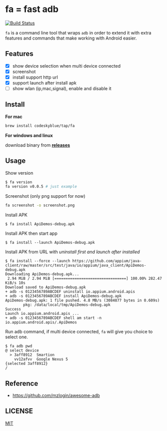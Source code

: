 # fa = fast adb
[![Build Status](https://travis-ci.org/codeskyblue/fa.svg?branch=master)](https://travis-ci.org/codeskyblue/fa)

`fa` is a command line tool that wraps `adb` in order to extend it with extra features and commands that make working with Android easier.

## Features
- [x] show device selection when multi device connected
- [x] screenshot
- [x] install support http url
- [x] support launch after install apk
- [ ] show wlan (ip,mac,signal), enable and disable it

## Install
**For mac**

```bash
brew install codeskyblue/tap/fa
```

**For windows and linux**

download binary from [**releases**](https://github.com/codeskyblue/fa/releases)

## Usage
Show version

```bash
$ fa version
fa version v0.0.5 # just example
```

Screenshot (only png support for now)

```bash
fa screenshot -o screenshot.png
```

Install APK

```
$ fa install ApiDemos-debug.apk
```

Install APK then start app

```
$ fa install --launch ApiDemos-debug.apk
```

Install APK from URL with _uninstall first and launch after installed_


```
$ fa install --force --launch https://github.com/appium/java-client/raw/master/src/test/java/io/appium/java_client/ApiDemos-debug.apk
Downloading ApiDemos-debug.apk...
 2.94 MiB / 2.94 MiB [================================] 100.00% 282.47 KiB/s 10s
Download saved to ApiDemos-debug.apk
+ adb -s 0123456789ABCDEF uninstall io.appium.android.apis
+ adb -s 0123456789ABCDEF install ApiDemos-debug.apk
ApiDemos-debug.apk: 1 file pushed. 4.8 MB/s (3084877 bytes in 0.609s)
        pkg: /data/local/tmp/ApiDemos-debug.apk
Success
Launch io.appium.android.apis ...
+ adb -s 0123456789ABCDEF shell am start -n io.appium.android.apis/.ApiDemos
```

Run adb command, if multi device connected, `fa` will give you choice to select one.

```
$ fa adb pwd
@ select device
  > 3aff8912  Smartion
    vv12afvv  Google Nexus 5
{selected 3aff8912}
/
```

## Reference
- <https://github.com/mzlogin/awesome-adb>

## LICENSE
[MIT](LICENSE)
